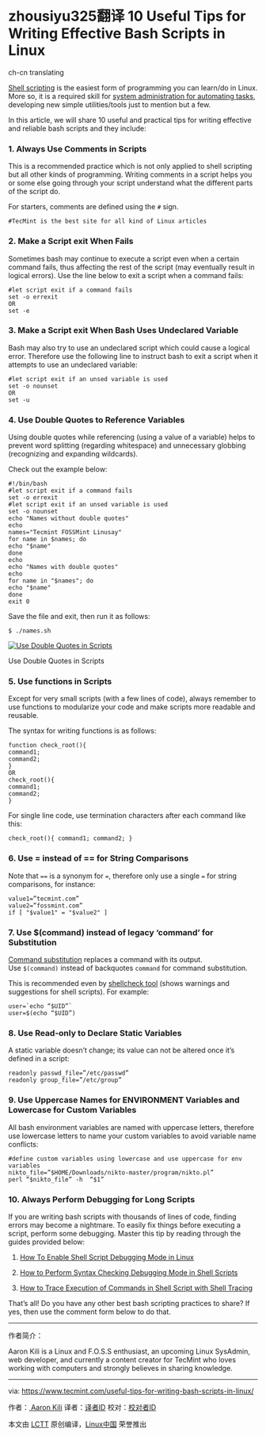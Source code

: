 zhousiyu325翻译
10 Useful Tips for Writing Effective Bash Scripts in Linux
============================================================
ch-cn translating

[Shell scripting][4] is the easiest form of programming you can learn/do in Linux. More so, it is a required skill for [system administration for automating tasks][5], developing new simple utilities/tools just to mention but a few.

In this article, we will share 10 useful and practical tips for writing effective and reliable bash scripts and they include:

### 1\. Always Use Comments in Scripts

This is a recommended practice which is not only applied to shell scripting but all other kinds of programming. Writing comments in a script helps you or some else going through your script understand what the different parts of the script do.

For starters, comments are defined using the `#` sign.

```
#TecMint is the best site for all kind of Linux articles
```

### 2\. Make a Script exit When Fails

Sometimes bash may continue to execute a script even when a certain command fails, thus affecting the rest of the script (may eventually result in logical errors). Use the line below to exit a script when a command fails:

```
#let script exit if a command fails
set -o errexit 
OR
set -e
```

### 3\. Make a Script exit When Bash Uses Undeclared Variable

Bash may also try to use an undeclared script which could cause a logical error. Therefore use the following line to instruct bash to exit a script when it attempts to use an undeclared variable:

```
#let script exit if an unsed variable is used
set -o nounset
OR
set -u
```

### 4\. Use Double Quotes to Reference Variables

Using double quotes while referencing (using a value of a variable) helps to prevent word splitting (regarding whitespace) and unnecessary globbing (recognizing and expanding wildcards).

Check out the example below:

```
#!/bin/bash
#let script exit if a command fails
set -o errexit 
#let script exit if an unsed variable is used
set -o nounset
echo "Names without double quotes" 
echo
names="Tecmint FOSSMint Linusay"
for name in $names; do
echo "$name"
done
echo
echo "Names with double quotes" 
echo
for name in "$names"; do
echo "$name"
done
exit 0
```

Save the file and exit, then run it as follows:

```
$ ./names.sh
```
 [![Use Double Quotes in Scripts](https://www.tecmint.com/wp-content/uploads/2017/05/Use-Double-Quotes-in-Scripts.png)][6] 

Use Double Quotes in Scripts

### 5\. Use functions in Scripts

Except for very small scripts (with a few lines of code), always remember to use functions to modularize your code and make scripts more readable and reusable.

The syntax for writing functions is as follows:

```
function check_root(){
command1; 
command2;
}
OR
check_root(){
command1; 
command2;
}
```

For single line code, use termination characters after each command like this:

```
check_root(){ command1; command2; }
```

### 6\. Use = instead of == for String Comparisons

Note that `==` is a synonym for `=`, therefore only use a single `=` for string comparisons, for instance:

```
value1=”tecmint.com”
value2=”fossmint.com”
if [ "$value1" = "$value2" ]
```

### 7\. Use $(command) instead of legacy ‘command’ for Substitution

[Command substitution][7] replaces a command with its output. Use `$(command)` instead of backquotes ``command`` for command substitution.

This is recommended even by [shellcheck tool][8] (shows warnings and suggestions for shell scripts). For example:

```
user=`echo “$UID”`
user=$(echo “$UID”)
```

### 8\. Use Read-only to Declare Static Variables

A static variable doesn’t change; its value can not be altered once it’s defined in a script:

```
readonly passwd_file=”/etc/passwd”
readonly group_file=”/etc/group”
```

### 9\. Use Uppercase Names for ENVIRONMENT Variables and Lowercase for Custom Variables

All bash environment variables are named with uppercase letters, therefore use lowercase letters to name your custom variables to avoid variable name conflicts:

```
#define custom variables using lowercase and use uppercase for env variables
nikto_file=”$HOME/Downloads/nikto-master/program/nikto.pl”
perl “$nikto_file” -h  “$1”
```

### 10\. Always Perform Debugging for Long Scripts

If you are writing bash scripts with thousands of lines of code, finding errors may become a nightmare. To easily fix things before executing a script, perform some debugging. Master this tip by reading through the guides provided below:

1.  [How To Enable Shell Script Debugging Mode in Linux][1]

2.  [How to Perform Syntax Checking Debugging Mode in Shell Scripts][2]

3.  [How to Trace Execution of Commands in Shell Script with Shell Tracing][3]

That’s all! Do you have any other best bash scripting practices to share? If yes, then use the comment form below to do that.

--------------------------------------------------------------------------------

作者简介：


Aaron Kili is a Linux and F.O.S.S enthusiast, an upcoming Linux SysAdmin, web developer, and currently a content creator for TecMint who loves working with computers and strongly believes in sharing knowledge.

----------------

via: https://www.tecmint.com/useful-tips-for-writing-bash-scripts-in-linux/

作者：[ Aaron Kili][a]
译者：[译者ID](https://github.com/译者ID)
校对：[校对者ID](https://github.com/校对者ID)

本文由 [LCTT](https://github.com/LCTT/TranslateProject) 原创编译，[Linux中国](https://linux.cn/) 荣誉推出

[a]:https://www.tecmint.com/author/aaronkili/
[1]:https://www.tecmint.com/enable-shell-debug-mode-linux/
[2]:https://www.tecmint.com/check-syntax-in-shell-script/
[3]:https://www.tecmint.com/trace-shell-script-execution-in-linux/
[4]:https://www.tecmint.com/category/bash-shell/
[5]:https://www.tecmint.com/using-shell-script-to-automate-linux-system-maintenance-tasks/
[6]:https://www.tecmint.com/wp-content/uploads/2017/05/Use-Double-Quotes-in-Scripts.png
[7]:https://www.tecmint.com/assign-linux-command-output-to-variable/
[8]:https://www.tecmint.com/shellcheck-shell-script-code-analyzer-for-linux/
